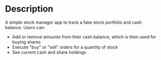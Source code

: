 # Description

A simple stock manager app to track a fake stock portfolio and cash balance.
Users can:

- Add or remove amounts from their cash balance, which is then used for buying shares
- Execute "buy" or "sell" orders for a quantity of stock
- See current cash and share holdings
